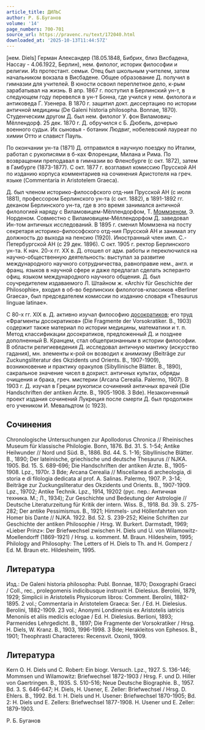 ```yaml
---
article_title: ДИЛЬС
author: Р. Б.Буганов
volume: '14'
page_numbers: 700-701
source_url: https://pravenc.ru/text/172040.html
downloaded_at: '2025-10-13T11:44:57Z'
---
```


[нем. Diels] Герман Александер (18.05.1848, Бибрих, близ Висбадена, Нассау - 4.06.1922, Берлин), нем. филолог, историк философии и религии. Из протестант. семьи. Отец был школьным учителем, затем начальником вокзала в Висбадене. Общее образование Д. получил в гимназии для учителей. В юности освоил переплетное дело, к-рым зарабатывал на жизнь. В апр. 1867 г. поступил в Берлинский ун-т, в следующем году перевелся в ун-т Бонна, где учился у нем. филолога и антиковеда Г. Узенера. В 1870 г. защитил докт. диссертацию по истории античной медицины (De Galeni historia philosopha. Bonnae, 1870). Студенческим другом Д. был нем. филолог У. фон Виламовиц-Мёллендорф. 25 дек. 1870 г. Д. обручился с Б. Дюбель, дочерью военного судьи. Их сыновья - ботаник Людвиг, нобелевский лауреат по химии Отто и славист Пауль.

По окончании ун-та (1871) Д. отправился в научную поездку по Италии, работал с рукописями в б-ках Флоренции, Милана и Рима. По возвращении преподавал в гимназии во Фленсбурге (с окт. 1872), затем в Гамбурге (1873-1877). С окт. 1877 г. возглавил комиссию Прусской АН по изданию корпуса комментариев на сочинения Аристотеля на греч. языке (Commentaria in Aristotelem Graeca).

Д. был членом историко-философского отд-ния Прусской АН (с июля 1881), профессором Берлинского ун-та (с окт. 1882), в 1891-1892 гг. деканом Берлинского ун-та, где в это время занимался античной филологией наряду с Виламовицем-Мёллендорфом, Т. [Моммзеном](https://pravenc.ru/text/Моммзеном.html), Э. Норденом. Совместно с Виламовицем-Мёллендорфом Д. заведовал Ин-том античных исследований. В 1895 г. сменил Моммзена на посту секретаря историко-философского отд-ния Прусской АН и занимал эту должность до выхода на пенсию (1920). Иностранный член имп. С.-Петербургской АН (с 29 дек. 1896). С окт. 1905 г. ректор Берлинского ун-та. К нач. 20-х гг. XX в. Д. отошел от адм. работы и переключился на научно-общественную деятельность: выступал за развитие международного научного сотрудничества, равноправие нем., англ. и франц. языков в научной сфере и даже предлагал сделать эсперанто офиц. языком международного научного общения. Д. был соучредителем издаваемого Л. Штайном ж. «Archiv für Geschichte der Philosophie», входил в об-во берлинских филологов-классиков «Berliner Graeca», был председателем комиссии по изданию словаря «Thesaurus linguae latinae».

С 80-х гг. XIX в. Д. активно изучал философию [досократиков](https://pravenc.ru/text/досократиков.html); его труд «Фрагменты досократиков» (Die Fragmente der Vorsokratiker. В., 1903) содержит также материал по истории медицины, математики и т. п. Метод классификации досократиков, предложенный Д. и позднее дополненный В. Кранцем, стал общепризнанным в истории философии. В области религиеведения Д. исследовал античную мантику (искусство гадания), мн. элементы к-рой он возводил к анимизму (Beiträge zur Zuckungsliteratur des Okzidents und Orients. B., 1907-1909), возникновение и практику оракулов (Sibyllinische Blätter. B., 1890), сакральное значение чисел в дохрист. античных культах, обряды очищения и брака, греч. мистерии (Arcana Cerealia. Palermo, 1907). В 1903 г. Д. изучал в Греции рукописи сочинений античных врачей (Die Handschriften der antiken Ärzte. В., 1905-1908. 3 Bde). Незаконченный проект издания сочинений Лукреция после смерти Д. был продолжен его учеником И. Мевальдтом (с 1923).

## Сочинения

Chronologische Untersuchungen zur Apollodorus Chronica // Rheinisches Museum für klassische Philologie. Bonn, 1876. Bd. 31. S. 1-54; Antike Heilwunder // Nord und Süd. B., 1886. Bd. 44. S. 1-16; Sibyllinische Blätter. B., 1890; Der lateinische, griechische und deutsche Thesaurus // NJKA. 1905. Bd. 15. S. 689-696; Die Handschriften der antiken Ärzte. B., 1905-1908. Lpz., 1970r. 3 Bde; Arcana Cerealia // Miscellanea di archeologia, di storia e di filologia dedicata al prof. A. Salinas. Palermo, 1907. P. 3-14; Beiträge zur Zuckungsliteratur des Okzidents und Orients. B., 1907-1909. Lpz., 19702; Antike Technik. Lpz., 1914, 19202 (рус. пер.: Античная техника. М.; Л., 1934); Zur Geschichte und Bedeutung der Astrologie // Deutsche Literaturzeitung für Kritik der intern. Wiss. B., 1918. Bd. 39. S. 275-282; Der antike Pessimismus. B., 1921; Himmels- und Höllenfahrten von Homer bis Dante // NJKA. 1922. Bd. 52. S. 239-252; Kleine Schriften zur Geschichte der antiken Philosophie / Hrsg. W. Burkert. Darmstadt, 1969; «Lieber Prinz»: Der Briefwechsel zwischen H. Diels und U. von Wilamowitz-Moellendorff (1869-1921) / Hrsg. u. komment. M. Braun. Hildesheim, 1995; Philology and Philosophy: The Letters of H. Diels to Th. and H. Gomperz / Ed. M. Braun etc. Hildesheim, 1995.

## Литература

Изд.: De Galeni historia philosopha: Publ. Bonnae, 1870; Doxographi Graeci / Coll., rec., prolegomenis indicibusque instruxit H. Dielesius. Berolini, 1879, 1929; Simplicii in Aristotelis Physicorum libros: Comment. Berolini, 1882-1895. 2 vol.; Commentaria in Aristotelem Graeca: Ser. / Ed. H. Dielesius. Berolini, 1882-1909. 23 vol.; Anonymi Londinensis ex Aristotelis iatricis Menoniis et aliis medicis eclogae / Ed. H. Dielesius. Berlioni, 1893; Parmenides Lehrgedicht. B., 1897; Die Fragmente der Vorsokratiker / Hrsg. H. Diels, W. Kranz. B., 1903, 1996-1998. 3 Bde; Herakleitos von Ephesos. B., 1901; Theophrasti Characteres: Recensvit. Oxonii, 1909.

## Литература

Kern O. H. Diels und C. Robert: Ein biogr. Versuch. Lpz., 1927. S. 136-146; Mommsen und Wilamowitz: Briefwechsel 1872-1903 / Hrsg. F. und D. Hiller von Gaertringen. B., 1935. S. 510-516; Neue Deutsche Biographie. B., 1957. Bd. 3. S. 646-647; H. Diels, H. Usener, E. Zeller: Briefwechsel / Hrsg. D. Ehlers. B., 1992. Bd. 1: H. Diels und H. Usener: Briefwechsel 1870-1905; Bd. 2: H. Diels und E. Zellers: Briefwechsel 1877-1908. H. Usener und E. Zeller: 1879-1903.

Р. Б.  Буганов
